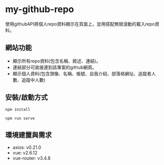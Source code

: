 # my-github-repo
使用githubAPI將個人repo資料顯示在頁面上，並用搭配無限滾動的載入repo資料。

## 網站功能
- 顯示所有repo資料(包含名稱、敘述、連結)。
- 連結部分可直接連到該專案的github網頁。
- 顯示個人資料(包含頭像、名稱、帳號、自我介紹、部落格網址、追蹤者人數、追蹤中人數)

## 安裝/啟動方式

```
npm install
```
```
npm run serve
```

## 環境建置與需求
- axios: v0.21.0
- vue: v2.6.12
- vue-router: v3.4.8


